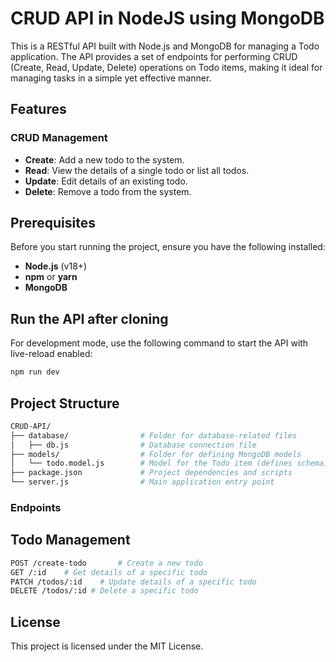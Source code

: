 # CRUD API in NodeJS using MongoDB

This is a RESTful API built with Node.js and MongoDB for managing a Todo application. The API provides a set of endpoints for performing CRUD (Create, Read, Update, Delete) operations on Todo items, making it ideal for managing tasks in a simple yet effective manner.

## Features

### CRUD Management
- **Create**: Add a new todo to the system.
- **Read**: View the details of a single todo or list all todos.
- **Update**: Edit details of an existing todo.
- **Delete**: Remove a todo from the system.

## Prerequisites

Before you start running the project, ensure you have the following installed:

- **Node.js** (v18+)
- **npm** or **yarn**
- **MongoDB**


## Run the API after cloning

For development mode, use the following command to start the API with live-reload enabled:

```bash
npm run dev
```

## Project Structure
```bash
CRUD-API/
├── database/                # Folder for database-related files
│   ├── db.js                # Database connection file
├── models/                  # Folder for defining MongoDB models
│   └── todo.model.js        # Model for the Todo item (defines schema)
├── package.json             # Project dependencies and scripts
└── server.js                # Main application entry point
```

### Endpoints

## Todo Management

```bash
POST /create-todo       # Create a new todo
GET /:id    # Get details of a specific todo
PATCH /todos/:id    # Update details of a specific todo
DELETE /todos/:id # Delete a specific todo
```

## License
This project is licensed under the MIT License.






